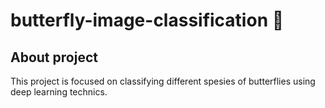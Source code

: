 # butterfly-image-classification :butterfly:
## About project
This project is focused on classifying different spesies of butterflies using deep learning technics. 
